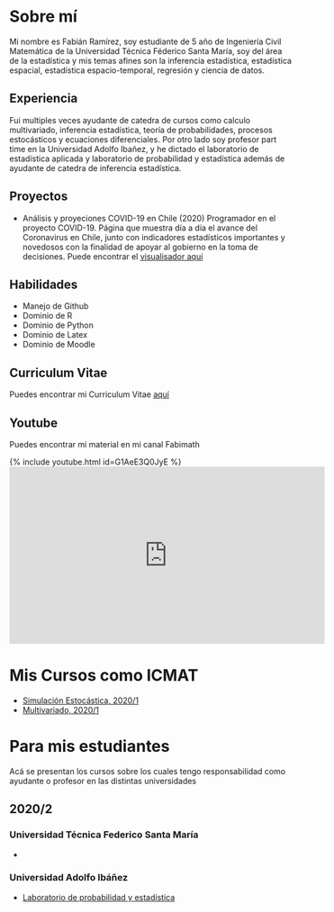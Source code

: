 # Sobre mí

Mi nombre es Fabián Ramírez, soy estudiante de 5 año de Ingeniería Civil Matemática de la Universidad Técnica Féderico Santa María, soy del área de la estadística y mis temas afines son la inferencia estadística, estadística espacial, estadística espacio-temporal, regresión y ciencia de datos.

## Experiencia
Fui multiples veces ayudante de catedra de cursos como calculo multivariado, inferencia estadística, teoría de probabilidades, procesos estocásticos y ecuaciones diferenciales. Por otro lado soy profesor part time en la Universidad Adolfo Ibañez, y he dictado el laboratorio de estadística aplicada y laboratorio de probabilidad y estadística además de ayudante de catedra de inferencia estadística.

## Proyectos
* Análisis y proyeciones COVID-19 en Chile
(2020) Programador en el proyecto COVID-19. Página que muestra día a día el avance del Coronavirus en Chile, junto con indicadores estadísticos importantes y novedosos con la finalidad de apoyar al gobierno en la toma de decisiones. Puede encontrar el [visualisador aquí](https://covid-19vis.cmm.uchile.cl/info)

## Habilidades
* Manejo de Github
* Dominio de R
* Dominio de Python
* Dominio de Latex
* Dominio de Moodle

## Curriculum Vitae

Puedes encontrar mi Curriculum Vitae [aquí](cv/cv.pdf)

## Youtube

Puedes encontrar mi material en mi canal Fabimath


{% include youtube.html id=G1AeE3Q0JyE %}<iframe width="560" height="315" src="https://www.youtube.com/embed/G1AeE3Q0JyE" frameborder="0" allow="accelerometer; autoplay; encrypted-media; gyroscope; picture-in-picture" allowfullscreen></iframe>

# Mis Cursos como ICMAT

* [Simulación Estocástica, 2020/1](https://fabimath.github.io/Simulaci-n-Estoc-stica/)
* [Multivariado, 2020/1](https://fabimath.github.io/Multivariado/)

# Para mis estudiantes
Acá se presentan los cursos sobre los cuales tengo responsabilidad como ayudante o profesor en las distintas universidades
## 2020/2
### Universidad Técnica Federico Santa María
* 

### Universidad Adolfo Ibáñez
* [Laboratorio de probabilidad y estadística](https://fabimath.github.io/LEC-PYE/)
